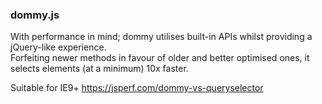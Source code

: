 ### dommy.js

With performance in mind; dommy utilises built-in APIs whilst providing
a jQuery-like experience.\
Forfeiting newer methods in favour of older and better
optimised ones, it selects elements (at a minimum) 10x faster.

Suitable for IE9+
https://jsperf.com/dommy-vs-queryselector